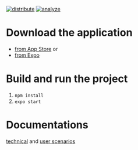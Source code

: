 [![distribute](https://github.com/ivgraai/expiry-util/workflows/distribute/badge.svg)](https://github.com/ivgraai/expiry-util/actions?query=workflow%3A%22distribute%22)
[![analyze](https://sonarcloud.io/api/project_badges/measure?project=ivgraai_expiry-util&metric=alert_status)](https://sonarcloud.io/dashboard?id=ivgraai_expiry-util)

# Download the application

- [from App Store](https://apps.apple.com/us/app/id1523176969) or
- [from Expo](https://expo.io/@ivgraai/expiry-util)

# Build and run the project

1. `npm install`
2. `expo start`

# Documentations

[technical](./TECHNICAL.md) and [user scenarios](./SCENARIOS.md)
